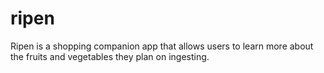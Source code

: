 # ripen

Ripen is a shopping companion app that allows users to learn more about the fruits and vegetables they plan on ingesting.
